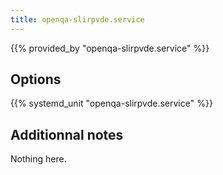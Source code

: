 ```yaml
---
title: openqa-slirpvde.service
---
```


{{% provided_by "openqa-slirpvde.service" %}}

## Options

{{% systemd_unit "openqa-slirpvde.service" %}}

## Additionnal notes

Nothing here.